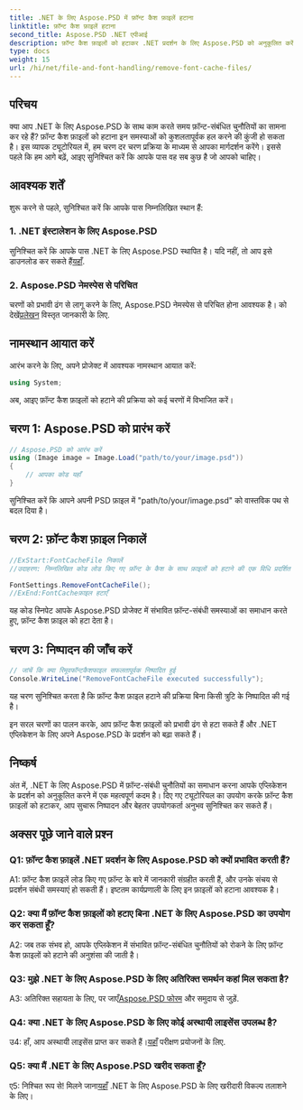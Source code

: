```yaml
---
title: .NET के लिए Aspose.PSD में फ़ॉन्ट कैश फ़ाइलें हटाना
linktitle: फ़ॉन्ट कैश फ़ाइलें हटाना
second_title: Aspose.PSD .NET एपीआई
description: फ़ॉन्ट कैश फ़ाइलों को हटाकर .NET प्रदर्शन के लिए Aspose.PSD को अनुकूलित करें। निर्बाध निष्पादन के लिए हमारी चरण-दर-चरण मार्गदर्शिका का पालन करें।
type: docs
weight: 15
url: /hi/net/file-and-font-handling/remove-font-cache-files/
---
```

## परिचय

क्या आप .NET के लिए Aspose.PSD के साथ काम करते समय फ़ॉन्ट-संबंधित चुनौतियों का सामना कर रहे हैं? फ़ॉन्ट कैश फ़ाइलों को हटाना इन समस्याओं को कुशलतापूर्वक हल करने की कुंजी हो सकता है। इस व्यापक ट्यूटोरियल में, हम चरण दर चरण प्रक्रिया के माध्यम से आपका मार्गदर्शन करेंगे। इससे पहले कि हम आगे बढ़ें, आइए सुनिश्चित करें कि आपके पास वह सब कुछ है जो आपको चाहिए।

## आवश्यक शर्तें

शुरू करने से पहले, सुनिश्चित करें कि आपके पास निम्नलिखित स्थान हैं:

### 1. .NET इंस्टालेशन के लिए Aspose.PSD

 सुनिश्चित करें कि आपके पास .NET के लिए Aspose.PSD स्थापित है। यदि नहीं, तो आप इसे डाउनलोड कर सकते हैं[यहाँ](https://releases.aspose.com/psd/net/).

### 2. Aspose.PSD नेमस्पेस से परिचित

 चरणों को प्रभावी ढंग से लागू करने के लिए, Aspose.PSD नेमस्पेस से परिचित होना आवश्यक है। को देखें[प्रलेखन](https://reference.aspose.com/psd/net/) विस्तृत जानकारी के लिए.

## नामस्थान आयात करें

आरंभ करने के लिए, अपने प्रोजेक्ट में आवश्यक नामस्थान आयात करें:

```csharp
using System;
```

अब, आइए फ़ॉन्ट कैश फ़ाइलों को हटाने की प्रक्रिया को कई चरणों में विभाजित करें।

## चरण 1: Aspose.PSD को प्रारंभ करें

```csharp
// Aspose.PSD को आरंभ करें
using (Image image = Image.Load("path/to/your/image.psd"))
{
    // आपका कोड यहाँ
}
```

सुनिश्चित करें कि आपने अपनी PSD फ़ाइल में "path/to/your/image.psd" को वास्तविक पथ से बदल दिया है।

## चरण 2: फ़ॉन्ट कैश फ़ाइल निकालें

```csharp
//ExStart:FontCacheFile निकालें
//उदाहरण: निम्नलिखित कोड लोड किए गए फ़ॉन्ट के कैश के साथ फ़ाइलों को हटाने की एक विधि प्रदर्शित करता है।

FontSettings.RemoveFontCacheFile();
//ExEnd:FontCacheफ़ाइल हटाएँ
```

यह कोड स्निपेट आपके Aspose.PSD प्रोजेक्ट में संभावित फ़ॉन्ट-संबंधी समस्याओं का समाधान करते हुए, फ़ॉन्ट कैश फ़ाइल को हटा देता है।

## चरण 3: निष्पादन की जाँच करें

```csharp
// जांचें कि क्या रिमूवफॉन्टकैशफाइल सफलतापूर्वक निष्पादित हुई
Console.WriteLine("RemoveFontCacheFile executed successfully");
```

यह चरण सुनिश्चित करता है कि फ़ॉन्ट कैश फ़ाइल हटाने की प्रक्रिया बिना किसी त्रुटि के निष्पादित की गई है।

इन सरल चरणों का पालन करके, आप फ़ॉन्ट कैश फ़ाइलों को प्रभावी ढंग से हटा सकते हैं और .NET एप्लिकेशन के लिए अपने Aspose.PSD के प्रदर्शन को बढ़ा सकते हैं।

## निष्कर्ष

अंत में, .NET के लिए Aspose.PSD में फ़ॉन्ट-संबंधी चुनौतियों का समाधान करना आपके एप्लिकेशन के प्रदर्शन को अनुकूलित करने में एक महत्वपूर्ण कदम है। दिए गए ट्यूटोरियल का उपयोग करके फ़ॉन्ट कैश फ़ाइलों को हटाकर, आप सुचारू निष्पादन और बेहतर उपयोगकर्ता अनुभव सुनिश्चित कर सकते हैं।

## अक्सर पूछे जाने वाले प्रश्न

### Q1: फ़ॉन्ट कैश फ़ाइलें .NET प्रदर्शन के लिए Aspose.PSD को क्यों प्रभावित करती हैं?

A1: फ़ॉन्ट कैश फ़ाइलें लोड किए गए फ़ॉन्ट के बारे में जानकारी संग्रहीत करती हैं, और उनके संचय से प्रदर्शन संबंधी समस्याएं हो सकती हैं। इष्टतम कार्यप्रणाली के लिए इन फ़ाइलों को हटाना आवश्यक है।

### Q2: क्या मैं फ़ॉन्ट कैश फ़ाइलों को हटाए बिना .NET के लिए Aspose.PSD का उपयोग कर सकता हूँ?

A2: जब तक संभव हो, आपके एप्लिकेशन में संभावित फ़ॉन्ट-संबंधित चुनौतियों को रोकने के लिए फ़ॉन्ट कैश फ़ाइलों को हटाने की अनुशंसा की जाती है।

### Q3: मुझे .NET के लिए Aspose.PSD के लिए अतिरिक्त समर्थन कहां मिल सकता है?

 A3: अतिरिक्त सहायता के लिए, पर जाएँ[Aspose.PSD फोरम](https://forum.aspose.com/c/psd/34) और समुदाय से जुड़ें.

### Q4: क्या .NET के लिए Aspose.PSD के लिए कोई अस्थायी लाइसेंस उपलब्ध है?

 उ4: हाँ, आप अस्थायी लाइसेंस प्राप्त कर सकते हैं।[यहाँ](https://purchase.aspose.com/temporary-license/) परीक्षण प्रयोजनों के लिए.

### Q5: क्या मैं .NET के लिए Aspose.PSD खरीद सकता हूँ?

 ए5: निश्चित रूप से! मिलने जाना[यहाँ](https://purchase.aspose.com/buy) .NET के लिए Aspose.PSD के लिए खरीदारी विकल्प तलाशने के लिए।